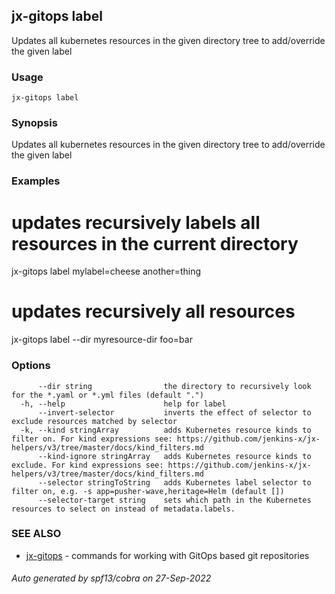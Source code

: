 ## jx-gitops label

Updates all kubernetes resources in the given directory tree to add/override the given label

### Usage

```
jx-gitops label
```

### Synopsis

Updates all kubernetes resources in the given directory tree to add/override the given label

### Examples

  # updates recursively labels all resources in the current directory
  jx-gitops label mylabel=cheese another=thing
  # updates recursively all resources
  jx-gitops label --dir myresource-dir foo=bar

### Options

```
      --dir string                the directory to recursively look for the *.yaml or *.yml files (default ".")
  -h, --help                      help for label
      --invert-selector           inverts the effect of selector to exclude resources matched by selector
  -k, --kind stringArray          adds Kubernetes resource kinds to filter on. For kind expressions see: https://github.com/jenkins-x/jx-helpers/v3/tree/master/docs/kind_filters.md
      --kind-ignore stringArray   adds Kubernetes resource kinds to exclude. For kind expressions see: https://github.com/jenkins-x/jx-helpers/v3/tree/master/docs/kind_filters.md
      --selector stringToString   adds Kubernetes label selector to filter on, e.g. -s app=pusher-wave,heritage=Helm (default [])
      --selector-target string    sets which path in the Kubernetes resources to select on instead of metadata.labels.
```

### SEE ALSO

* [jx-gitops](jx-gitops.md)	 - commands for working with GitOps based git repositories

###### Auto generated by spf13/cobra on 27-Sep-2022
